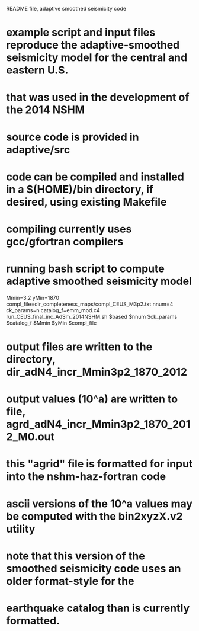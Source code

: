 README file, adaptive smoothed seismicity code

# example script and input files reproduce the adaptive-smoothed seismicity model for the central and eastern U.S. 
# that was used in the development of the 2014 NSHM

# source code is provided in adaptive/src
# code can be compiled and installed in a $(HOME)/bin directory, if desired, using existing Makefile
# compiling currently uses gcc/gfortran compilers

# running bash script to compute adaptive smoothed seismicity model
Mmin=3.2
yMin=1870
compl_file=dir_completeness_maps/compl_CEUS_M3p2.txt
nnum=4
ck_params=n
catalog_f=emm_mod.c4
run_CEUS_final_inc_AdSm_2014NSHM.sh $based $nnum $ck_params $catalog_f $Mmin $yMin $compl_file

# output files are written to the directory, dir_adN4_incr_Mmin3p2_1870_2012
# output values (10^a) are written to file, agrd_adN4_incr_Mmin3p2_1870_2012_M0.out
# this "agrid" file is formatted for input into the nshm-haz-fortran code
# ascii versions of the 10^a values may be computed with the bin2xyzX.v2 utility

# note that this version of the smoothed seismicity code uses an older format-style for the 
# earthquake catalog than is currently formatted.

